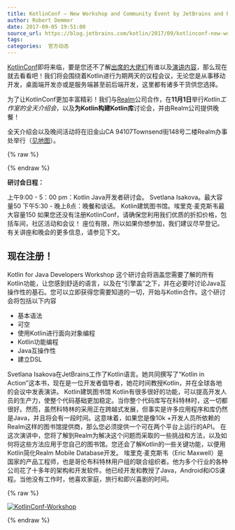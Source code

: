 ```yaml
---
title: KotlinConf – New Workshop and Community Event by JetBrains and Realm
author: Robert Demmer
date: 2017-09-05 19:51:00
source_url: https://blog.jetbrains.com/kotlin/2017/09/kotlinconf-new-workshop-and-community-event-by-jetbrains-and-realm/
tags: 
categories:  官方动态
---
```


[KotlinConf](https://kotlinconf.com/)即将来临，要是您还不了解[出席的大佬们](https://kotlinconf.com/speakers/)有谁以及[演讲内容](https://kotlinconf.com/sessions/)，那么现在就去看看吧！我们将会围绕着Kotlin进行为期两天的议程会议，无论您是从事移动开发，桌面端开发亦或是服务端甚至前后端开发，这里都有诸多干货供您选择。  

为了让KotlinConf更加丰富精彩！我们与[Realm](https://realm.io/)公司合作，在**11月1日**举行*Kotlin工作室的全天介绍会*，以及**为Kotlin构建Kotlin库**讨论会，并由Realm公司提供晚餐！  

全天介绍会以及晚间活动将在旧金山CA 94107Townsend街148号二楼Realm办事处举行（[见地图](https://goo.gl/maps/t1E9hGq64L82)）。  


{% raw %}
<p><span id="more-5244"></span></p>
{% endraw %}

**研讨会日程：**  

上午9:00  -  5：00 pm：Kotlin Java开发者研讨会。 Svetlana Isakova。最大容量50
下午5:30  - 晚上8点：晚餐和谈话。 Kotlin建筑图书馆。埃里克·麦克斯韦最大容量150
如果您还没有注册KotlinConf，请确保您利用我们优质的折扣价格，包括车间，社区活动和会议！
座位有限，所以如果你想参加，我们建议尽早登记。有关讲座和晚会的更多信息，请参见下文。
## 现在注册！

Kotlin for Java Developers Workshop
这个研讨会将涵盖您需要了解的所有Kotlin功能，让您感到舒适的语言，以及在“引擎盖”之下，并在必要时讨论Java互操作性的基石。您可以立即获得您需要知道的一切，开始与Kotlin合作。这个研讨会将包括以下内容

* 基本语法
* 可空
* 使用Kotlin进行面向对象编程
* Kotlin功能编程
* Java互操作性
* 建立DSL

Svetlana Isakova在JetBrains工作了Kotlin语言。她共同撰写了“Kotlin in Action”这本书，现在是一位开发者倡导者，她花时间教授Kotlin，并在全球各地的会议中发表演讲。
Kotlin建筑图书馆
Kotlin有很多很好的功能，可以提高开发人员的生产力，使整个代码基础更加稳定。当你整个代码库写在科特林时，这一切都很好。然而，虽然科特林的采用正在跨越式发展，但事实是许多应用程序和库仍然是Java，并且将会有一段时间。这意味着，如果您是像10k +开发人员所依赖的Realm这样的图书馆提供商，那么您必须提供一个可在两个平台上运行的API。
在这次演讲中，您将了解到Realm为解决这个问题而采取的一些挑战和方法，以及如何将这些方法应用于您自己的图书馆。您还会了解Kotlin的一些关键功能，以便用Kotlin简化Realm Mobile Database开发。
埃里克·麦克斯韦（Eric Maxwell）是国家的产品工程师，也是哥伦布科特林用户组的联合组织者。他为多个行业的各种公司花了十多年的架构和开发软件。他已经开发和教授了Java，Android和iOS课程。当他没有工作时，他喜欢家庭，旅行和即兴喜剧的时间。

{% raw %}
<p><a href="https://kotlinconf.com/" rel="attachment wp-att-5249"><img alt="KotlinConf-Workshop" class="aligncenter size-full wp-image-5249" data-recalc-dims="1" src="https://i2.wp.com/blog.jetbrains.com/kotlin/files/2017/09/KotlinConf-Workshop.png?resize=640%2C167&amp;ssl=1"/></a></p>
{% endraw %}

